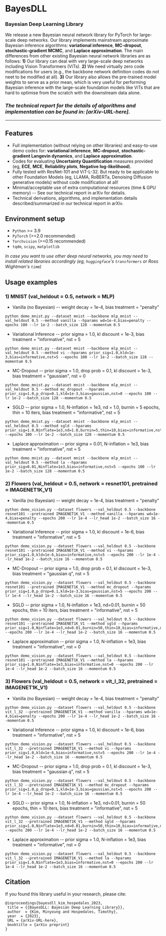 # BayesDLL
### Bayesian Deep Learning Library

We release a new Bayesian neural network library for PyTorch for large-scale deep networks. Our library implements mainstream approximate Bayesian inference algorithms: **variational inference**, **MC-dropout**, **stochastic-gradient MCMC**, and **Laplace approximation**. The main differences from other existing Bayesian neural network libraries are as follows: 
**1)** Our library can deal with very large-scale deep networks including Vision Transformers (ViTs). 
**2)** We need virtually zero code modifications for users (e.g., the backbone network definition codes do not neet to be modified at all). 
**3)** Our library also allows the pre-trained model weights to serve as a prior mean, which is very useful for performing Bayesian inference with the large-scale foundation models like ViTs that are hard to optimise from the scratch with the downstream data alone. 

### *The technical report for the details of algorithms and implementation can be found in: [arXiv-URL-here].*

---

## Features

* Full implementation (without relying on other libraries) and easy-to-use demo codes for: **variational inference**, **MC-dropout**, **stochastic-gradient Langevin dynamics**, and **Laplace approximation**.
* Codes for evaluating **Uncertainty Quantification** measures provided (eg, **ECE**, **MCE**, **Reliability plots**, **Negative log-likelihood**).
* Fully tested with ResNet-101 and ViT-L-32. But ready to be applicable to other Foundation Models (eg, LLAMA, RoBERTa, Denoising Diffusion generative models) without code modification at all!
* Minimal/acceptable use of extra computational resources (time & GPU memory) -- See our technical report in arXiv for details.
* Technical derivations, algorithms, and implementation details described/summarized in our technical report in arXiv.


## Environment setup

* ```Python``` >= 3.9
* ```PyTorch``` (>=2.0 recommended)
* ```Torchvision``` (>=0.15 recommended)
* ```tqdm```, ```scipy```, ```matplotlib```

 *In case you want to use other deep neural networks, you may need to install related libraries accordingly (eg, ```huggingface```'s ```transformers``` or Ross Wightman's ```timm```)*


## Usage examples

### 1) MNIST (val_heldout = 0.5, network = MLP)

* Vanilla (no Bayesian) -- weight decay = 1e-4, bias treatment = "penalty"
```
python demo_mnist.py --dataset mnist --backbone mlp_mnist --val_heldout 0.5 --method vanilla --hparams wd=1e-4,bias=penalty --epochs 100 --lr 1e-2 --batch_size 128 --momentum 0.5
```

* Variational Inference -- prior sigma = 1.0, kl discount = 1e-3, bias treatment = "informative", nst = 5
```
python demo_mnist.py --dataset mnist --backbone mlp_mnist --val_heldout 0.5 --method vi --hparams prior_sig=1.0,kld=1e-3,bias=informative,nst=5 --epochs 100 --lr 1e-2 --batch_size 128 --momentum 0.5
```

* MC-Dropout -- prior sigma = 1.0, drop prob = 0.1, kl discount = 1e-3, bias treatment = "gaussian", nst = 0
```
python demo_mnist.py --dataset mnist --backbone mlp_mnist --val_heldout 0.5 --method mc_dropout --hparams prior_sig=1.0,p_drop=0.1,kld=1e-3,bias=gaussian,nst=0 --epochs 100 --lr 1e-2 --batch_size 128 --momentum 0.5
```

* SGLD -- prior sigma = 1.0, N-inflation = 1e3, nd = 1.0, burnin = 5 epochs, thin = 10 iters, bias treatment = "informative", nst = 5
```
python demo_mnist.py --dataset mnist --backbone mlp_mnist --val_heldout 0.5 --method sgld --hparams prior_sig=1.0,Ninflate=1e3,nd=1.0,burnin=5,thin=10,bias=informative,nst=5 --epochs 100 --lr 1e-2 --batch_size 128 --momentum 0.5 
```

* Laplace approximation -- prior sigma = 0.01, N-inflation = 1e3, bias treatment = "informative", nst = 5
```
python demo_mnist.py --dataset mnist --backbone mlp_mnist --val_heldout 0.5 --method la --hparams prior_sig=0.01,Ninflate=1e3,bias=informative,nst=5 --epochs 100 --lr 1e-2 --batch_size 128 --momentum 0.5
```


### 2) Flowers (val_heldout = 0.5, network = resnet101, pretrained = IMAGENET1K_V1)

* Vanilla (no Bayesian) -- weight decay = 1e-4, bias treatment = "penalty"
```
python demo_vision.py --dataset flowers --val_heldout 0.5 --backbone resnet101 --pretrained IMAGENET1K_V1 --method vanilla --hparams wd=1e-4,bias=penalty --epochs 200 --lr 1e-4 --lr_head 1e-2 --batch_size 16 --momentum 0.5 
```

* Variational Inference -- prior sigma = 1.0, kl discount = 1e-6, bias treatment = "informative", nst = 5
```
python demo_vision.py --dataset flowers --val_heldout 0.5 --backbone resnet101 --pretrained IMAGENET1K_V1 --method vi --hparams prior_sig=1.0,kld=1e-6,bias=informative,nst=5 --epochs 200 --lr 1e-4 --lr_head 1e-2 --batch_size 16 --momentum 0.5 
```

* MC-Dropout -- prior sigma = 1.0, drop prob = 0.1, kl discount = 1e-3, bias treatment = "gaussian q", nst = 5
```
python demo_vision.py --dataset flowers --val_heldout 0.5 --backbone resnet101 --pretrained IMAGENET1K_V1 --method mc_dropout --hparams prior_sig=1.0,p_drop=0.1,kld=1e-3,bias=gaussian,nst=5 --epochs 200 --lr 1e-4 --lr_head 1e-2 --batch_size 16 --momentum 0.5
```

* SGLD -- prior sigma = 1.0, N-inflation = 1e3, nd=0.01, burnin = 50 epochs, thin = 10 iters, bias treatment = "informative", nst = 5
```
python demo_vision.py --dataset flowers --val_heldout 0.5 --backbone resnet101 --pretrained IMAGENET1K_V1 --method sgld --hparams prior_sig=1.0,Ninflate=1e3,nd=0.01,burnin=50,thin=10,bias=informative,nst=5 --epochs 200 --lr 1e-4 --lr_head 1e-2 --batch_size 16 --momentum 0.5
```

* Laplace approximation -- prior sigma = 1.0, N-inflation = 1e3, bias treatment = "informative", nst = 0
```
python demo_vision.py --dataset flowers --val_heldout 0.5 --backbone resnet101 --pretrained IMAGENET1K_V1 --method la --hparams prior_sig=1.0,Ninflate=1e3,bias=informative,nst=0 --epochs 200 --lr 1e-4 --lr_head 1e-2 --batch_size 16 --momentum 0.5
```


### 3) Flowers (val_heldout = 0.5, network = vit_l_32, pretrained = IMAGENET1K_V1)

* Vanilla (no Bayesian) -- weight decay = 1e-4, bias treatment = "penalty"
```
python demo_vision.py --dataset flowers --val_heldout 0.5 --backbone vit_l_32 --pretrained IMAGENET1K_V1 --method vanilla --hparams wd=1e-4,bias=penalty --epochs 200 --lr 1e-4 --lr_head 1e-2 --batch_size 16 --momentum 0.5
```

* Variational Inference -- prior sigma = 1.0, kl discount = 1e-6, bias treatment = "informative", nst = 5
```
python demo_vision.py --dataset flowers --val_heldout 0.5 --backbone vit_l_32 --pretrained IMAGENET1K_V1 --method vi --hparams prior_sig=1.0,kld=1e-6,bias=informative,nst=5 --epochs 200 --lr 1e-4 --lr_head 1e-2 --batch_size 16 --momentum 0.5
```

* MC-Dropout -- prior sigma = 1.0, drop prob = 0.1, kl discount = 1e-3, bias treatment = "gaussian q", nst = 5
```
python demo_vision.py --dataset flowers --val_heldout 0.5 --backbone vit_l_32 --pretrained IMAGENET1K_V1 --method mc_dropout --hparams prior_sig=1.0,p_drop=0.1,kld=1e-3,bias=gaussian,nst=5 --epochs 200 --lr 1e-4 --lr_head 1e-2 --batch_size 16 --momentum 0.5
```

* SGLD -- prior sigma = 1.0, N-inflation = 1e3, nd=0.01, burnin = 50 epochs, thin = 10 iters, bias treatment = "informative", nst = 5
```
python demo_vision.py --dataset flowers --val_heldout 0.5 --backbone vit_l_32 --pretrained IMAGENET1K_V1 --method sgld --hparams prior_sig=1.0,Ninflate=1e3,nd=0.01,burnin=50,thin=10,bias=informative,nst=5 --epochs 200 --lr 1e-4 --lr_head 1e-2 --batch_size 16 --momentum 0.5
```

* Laplace approximation -- prior sigma = 1.0, N-inflation = 1e3, bias treatment = "informative", nst = 0
```
python demo_vision.py --dataset flowers --val_heldout 0.5 --backbone vit_l_32 --pretrained IMAGENET1K_V1 --method la --hparams prior_sig=1.0,Ninflate=1e3,bias=informative,nst=0 --epochs 200 --lr 1e-4 --lr_head 1e-2 --batch_size 16 --momentum 0.5
```


## Citation
If you found this library useful in your research, please cite:
```
@inproceedings{bayesdll_kim_hospedales_2023,
 title = {{BayesDLL: Bayesian Deep Learning Library}},
 author  = {Kim, Minyoung and Hospedales, Timothy},
 year  = {2023},
 URL = {arXiv-URL-here},
 booktitle = {arXiv preprint}
}
```

